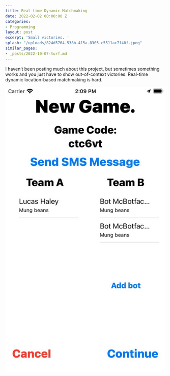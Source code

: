 ```yaml
---
title: Real-time Dynamic Matchmaking
date: 2022-02-02 00:00:00 Z
categories:
- Programming
layout: post
excerpt: 'Small victories. '
splash: "/uploads/824d5764-538b-415a-8305-c5511ac7148f.jpeg"
similar_pages:
- _posts/2022-10-07-turf.md
---
```


I haven’t been posting much about this project, but sometimes something works and you just have to show out-of-context victories. Real-time dynamic location-based matchmaking is hard.

![](/uploads/824d5764-538b-415a-8305-c5511ac7148f.jpeg)